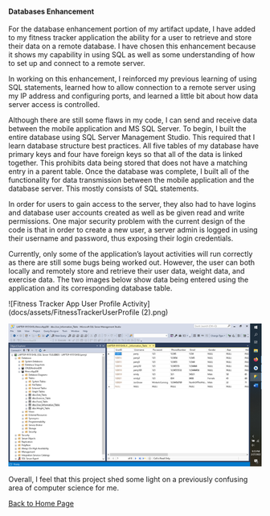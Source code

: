 #### Databases Enhancement

For the database enhancement portion of my artifact update, I have added to my fitness tracker application the ability for a user to retrieve and store their data on a remote database.  I have chosen this enhancement because it shows my capability in using SQL as well as some understanding of how to set up and connect to a remote server.

In working on this enhancement, I reinforced my previous learning of using SQL statements, learned how to allow connection to a remote server using my IP address and configuring ports, and learned a little bit about how data server access is controlled.

Although there are still some flaws in my code, I can send and receive data between the mobile application and MS SQL Server.  To begin, I built the entire database using SQL Server Management Studio.  This required that I learn database structure best practices.  All five tables of my database have primary keys and four have foreign keys so that all of the data is linked together.  This prohibits data being stored that does not have a matching entry in a parent table.  Once the database was complete, I built all of the functionality for data transmission between the mobile application and the database server.  This mostly consists of SQL statements.

In order for users to gain access to the server, they also had to have logins and database user accounts created as well as be given read and write permissions.  One major security problem with the current design of the code is that in order to create a new user, a server admin is logged in using their username and password, thus exposing their login credentials.

Currently, only some of the application’s layout activities will run correctly as there are still some bugs being worked out.  However, the user can both locally and remotely store and retrieve their user data, weight data, and exercise data.  The two images below show data being entered using the application and its corresponding database table.

![Fitness Tracker App User Profile Activity](docs/assets/FitnessTrackerUserProfile (2).png)

![Microsoft SQL Server Data Table](docs/assets/MSSQLServerDBFitnessTrackerData.png)

Overall, I feel that this project shed some light on a previously confusing area of computer science for me.  

<script src="https://gist.github.com/PerryWolfe93/514d746535f86572ddf27597635c789d.js"></script>

[Back to Home Page](/)
